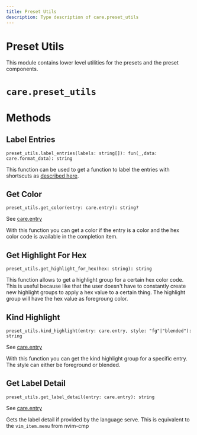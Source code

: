 ```yaml
---
title: Preset Utils
description: Type description of care.preset_utils
---
```


# Preset Utils

This module contains lower level utilities for the presets and the preset components.
# `care.preset_utils`

# Methods

## Label Entries
`preset_utils.label_entries(labels: string[]): fun(_,data: care.format_data): string`

This function can be used to get a function to label the entries with shortscuts as [described
here](/configuration_recipes#labels-and-shortcuts).

## Get Color
`preset_utils.get_color(entry: care.entry): string?`

See [care.entry](/dev/entry)

With this function you can get a color if the entry is a color and the hex color code is available in the
completion item.

## Get Highlight For Hex
`preset_utils.get_highlight_for_hex(hex: string): string`

This function allows to get a highlight group for a certain hex color code. This is useful because like that the
user doesn't have to constantly create new highlight groups to apply a hex value to a certain thing. The
highlight group will have the hex value as foregroung color.

## Kind Highlight
`preset_utils.kind_highlight(entry: care.entry, style: "fg"|"blended"): string`

See [care.entry](/dev/entry)

With this function you can get the kind highlight group for a specific entry. The style can either be foreground
or blended.

## Get Label Detail
`preset_utils.get_label_detail(entry: care.entry): string`

See [care.entry](/dev/entry)

Gets the label detail if provided by the language serve.
This is equivalent to the `vim_item.menu` from nvim-cmp